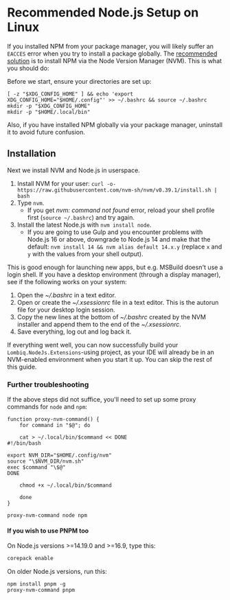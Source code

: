 # Recommended Node.js Setup on Linux

If you installed NPM from your package manager, you will likely suffer an `EACCES` error when you try to install a package globally. The [recommended solution](https://docs.npmjs.com/resolving-eacces-permissions-errors-when-installing-packages-globally/#reinstall-npm-with-a-node-version-manager) is to install NPM via the Node Version Manager (NVM). This is what you should do:

Before we start, ensure your directories are set up:

```shell
[ -z "$XDG_CONFIG_HOME" ] && echo 'export XDG_CONFIG_HOME="$HOME/.config"' >> ~/.bashrc && source ~/.bashrc
mkdir -p "$XDG_CONFIG_HOME"
mkdir -p "$HOME/.local/bin"
```

Also, if you have installed NPM globally via your package manager, uninstall it to avoid future confusion.

## Installation

Next we install NVM and Node.js in userspace.

1. Install NVM for your user: `curl -o- https://raw.githubusercontent.com/nvm-sh/nvm/v0.39.1/install.sh | bash`
2. Type `nvm`.
    - If you get _nvm: command not found_ error, reload your shell profile first (`source ~/.bashrc`) and try again.
3. Install the latest Node.js with `nvm install node`.
    - If you are going to use Gulp and you encounter problems with Node.js 16 or above, downgrade to Node.js 14 and make that the default: `nvm install 14 && nvm alias default 14.x.y` (replace `x` and `y` with the values from your shell output).

This is good enough for launching new apps, but e.g. MSBuild doesn't use a login shell. If you have a desktop environment (through a display manager), see if the following works on your system:

1. Open the _~/.bashrc_ in a text editor.
2. Open or create the _~/.xsessionrc_ file in a text editor. This is the autorun file for your desktop login session.
3. Copy the new lines at the bottom of _~/.bashrc_ created by the NVM installer and append them to the end of the _~/.xsessionrc_.
4. Save everything, log out and log back it.

If everything went well, you can now successfully build your `Lombiq.NodeJs.Extensions`-using project, as your IDE will already be in an NVM-enabled environment when you start it up. You can skip the rest of this guide.

### Further troubleshooting

If the above steps did not suffice, you'll need to set up some proxy commands for `node` and `npm`:

```shell
function proxy-nvm-command() {
    for command in "$@"; do
    
    cat > ~/.local/bin/$command << DONE
#!/bin/bash

export NVM_DIR="$HOME/.config/nvm"
source "\$NVM_DIR/nvm.sh"
exec $command "\$@"
DONE

    chmod +x ~/.local/bin/$command
    
    done
}

proxy-nvm-command node npm
```

#### If you wish to use PNPM too

On Node.js versions >=14.19.0 and >=16.9, type this:

```cmd
corepack enable
```

On older Node.js versions, run this:

```shell
npm install pnpm -g
proxy-nvm-command pnpm
```
